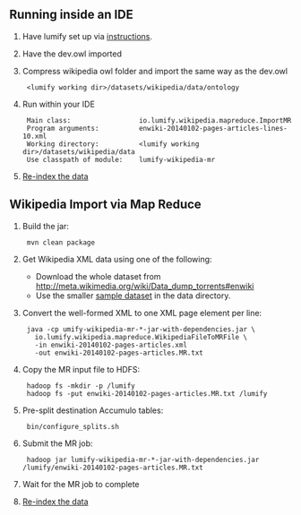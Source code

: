 ## Running inside an IDE

1. Have lumify set up via [instructions](https://github.com/lumifyio/lumify/blob/develop/docs/developer.md).

1. Have the dev.owl imported

1. Compress wikipedia owl folder and import the same way as the dev.owl
        
        <lumify working dir>/datasets/wikipedia/data/ontology

1. Run within your IDE

        Main class:                 io.lumify.wikipedia.mapreduce.ImportMR
        Program arguments:          enwiki-20140102-pages-articles-lines-10.xml
        Working directory:          <lumify working dir>/datasets/wikipedia/data
        Use classpath of module:    lumify-wikipedia-mr

1. [Re-index the data](https://github.com/lumifyio/lumify/tree/develop/tools/reindex-mr)

## Wikipedia Import via Map Reduce

1. Build the jar:

        mvn clean package

1. Get Wikipedia XML data using one of the following:

   * Download the whole dataset from http://meta.wikimedia.org/wiki/Data_dump_torrents#enwiki
   * Use the smaller [sample dataset](data/enwiki-20140102-pages-articles-lines-10.xml) in the data directory.

1. Convert the well-formed XML to one XML page element per line:

        java -cp umify-wikipedia-mr-*-jar-with-dependencies.jar \
          io.lumify.wikipedia.mapreduce.WikipediaFileToMRFile \
          -in enwiki-20140102-pages-articles.xml
          -out enwiki-20140102-pages-articles.MR.txt

1. Copy the MR input file to HDFS:

        hadoop fs -mkdir -p /lumify
        hadoop fs -put enwiki-20140102-pages-articles.MR.txt /lumify

1. Pre-split destination Accumulo tables:

        bin/configure_splits.sh

1. Submit the MR job:

        hadoop jar lumify-wikipedia-mr-*-jar-with-dependencies.jar /lumify/enwiki-20140102-pages-articles.MR.txt

1. Wait for the MR job to complete

1. [Re-index the data](https://github.com/lumifyio/lumify/tree/develop/tools/reindex-mr)
